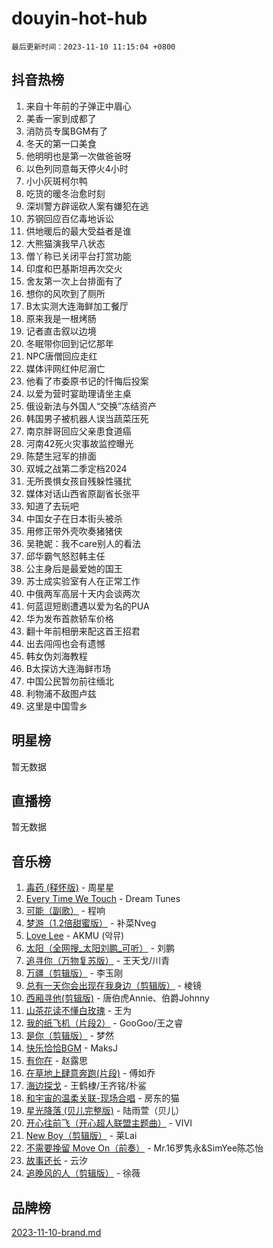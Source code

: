 # douyin-hot-hub

`最后更新时间：2023-11-10 11:15:04 +0800`

## 抖音热榜

1. 来自十年前的子弹正中眉心
1. 美香一家到成都了
1. 消防员专属BGM有了
1. 冬天的第一口美食
1. 他明明也是第一次做爸爸呀
1. 以色列同意每天停火4小时
1. 小小灰斑柯尔鸭
1. 吃货的暖冬治愈时刻
1. 深圳警方辟谣砍人案有嫌犯在逃
1. 苏钢回应百亿毒地诉讼
1. 供地暖后的最大受益者是谁
1. 大熊猫演我早八状态
1. 僧丫称已关闭平台打赏功能
1. 印度和巴基斯坦再次交火
1. 舍友第一次上台排面有了
1. 想你的风吹到了厕所
1. B太实测大连海鲜加工餐厅
1. 原来我是一根烤肠
1. 记者直击叙以边境
1. 冬眠带你回到记忆那年
1. NPC唐僧回应走红
1. 媒体评网红仲尼溺亡
1. 他看了市委原书记的忏悔后投案
1. 以爱为营时宴助理请坐主桌
1. 俄设新法与外国人“交换”冻结资产
1. 韩国男子被机器人误当蔬菜压死
1. 南京胖哥回应父亲患食道癌
1. 河南42死火灾事故监控曝光
1. 陈楚生冠军的排面
1. 双城之战第二季定档2024
1. 无所畏惧女孩自残躲性骚扰
1. 媒体对话山西省原副省长张平
1. 知道了去玩吧
1. 中国女子在日本街头被杀
1. 用修正带外壳吹奏猪猪侠
1. 吴艳妮：我不care别人的看法
1. 邱华霸气怒怼韩主任
1. 公主身后是最爱她的国王
1. 苏士成实验室有人在正常工作
1. 中俄两军高层十天内会谈两次
1. 何蓝逗短剧遭遇以爱为名的PUA
1. 华为发布首款轿车价格
1. 翻十年前相册来配这首王招君
1. 出去闯闯也会有遗憾
1. 韩女伪刘海教程
1. B太探访大连海鲜市场
1. 中国公民暂勿前往缅北
1. 利物浦不敌图卢兹
1. 这里是中国雪乡

## 明星榜

暂无数据

## 直播榜

暂无数据

## 音乐榜

1. [毒药 (释怀版)](https://sf6-cdn-tos.douyinstatic.com/obj/tos-cn-ve-2774/oYILMEAzspdZBIzy4frJNB8ZHPHWAhiwowd4Ad) - 周星星
1. [Every Time We Touch](https://sf3-cdn-tos.douyinstatic.com/obj/tos-cn-ve-2774/ogN6lUKQeBBfEVhIOMikG1CcJjugxk1tztZyhP) - Dream Tunes
1. [可能（副歌）](https://sf3-cdn-tos.douyinstatic.com/obj/tos-cn-ve-2774/cde1731888894259b333569393c2fb51) - 程响
1. [梦游（1.2倍甜蜜版）](https://sf3-cdn-tos.douyinstatic.com/obj/tos-cn-ve-2774/o4gyAUm8hwufoEABmwVIiQtHsFuGzAEEWtNMzo) - 补菜Nveg
1. [Love Lee](https://sf3-cdn-tos.douyinstatic.com/obj/tos-cn-ve-2774/o05GbkJGbCBTdDnMtB0fwOYgkeZp23vrWQDQBS) - AKMU (악뮤)
1. [太阳（全网搜_太阳刘鹏_可听）](https://sf3-cdn-tos.douyinstatic.com/obj/tos-cn-ve-2774/ogWbyIQnlBFImVbeDocRdCIYtBHlbJXgfZMvgz) - 刘鹏
1. [追寻你（万物复苏版）](https://sf6-cdn-tos.douyinstatic.com/obj/tos-cn-ve-2774/oYeAZJsbjIDit9APmBg8u6uDUQnHmoCf3gbo74) - 王天戈/川青
1. [万疆（剪辑版）](https://sf3-cdn-tos.douyinstatic.com/obj/tos-cn-ve-2774/ooG7oVgFlDTelKCjCsTTobQvbdtj1BBQXnfZd8) - 李玉刚
1. [总有一天你会出现在我身边（剪辑版）](https://sf3-cdn-tos.douyinstatic.com/obj/tos-cn-ve-2774/oMLsHwhWW7CYoAhoWB9EXUQIzNBsfAJxpAoxCU) - 棱镜
1. [西厢寻他(剪辑版)](https://sf3-cdn-tos.douyinstatic.com/obj/tos-cn-ve-2774/oUsAVfAQKlRNxEv5qxvIB8o5qmIWUcXbzJKJhw) - 唐伯虎Annie、伯爵Johnny
1. [山茶花读不懂白玫瑰](https://sf6-cdn-tos.douyinstatic.com/obj/tos-cn-ve-2774/osfn8B7DktrRHEPJgPCfDbw7QDQEkwC16BxZg9) - 王为
1. [我的纸飞机（片段2）](https://sf3-cdn-tos.douyinstatic.com/obj/tos-cn-ve-2774/oM2ZrKcg2CD5AeRB2gkeXOFB1IxAGJdZPazYHf) - GooGoo/王之睿
1. [是你（剪辑版）](https://sf6-cdn-tos.douyinstatic.com/obj/tos-cn-ve-2774/46019dae783c4c969944217fe1cfafc4) - 梦然
1. [快乐恰恰BGM](https://sf3-cdn-tos.douyinstatic.com/obj/tos-cn-ve-2774/07b173ca7d2f40f3ba0b97ac7fa3a44a) - MaksJ
1. [有你在](https://sf3-cdn-tos.douyinstatic.com/obj/tos-cn-ve-2774/o8zImmNsI8B0yfAW5FKAB1oBhkMAlIrwsZEi1V) - 赵露思
1. [在草地上肆意奔跑(片段)](https://sf3-cdn-tos.douyinstatic.com/obj/tos-cn-ve-2774/8831d494742f45dabdfa8adb8b817259) - 傅如乔
1. [海边探戈](https://sf6-cdn-tos.douyinstatic.com/obj/tos-cn-ve-2774/os9gE0VQCGqt6VQkZDyBBYvfSDY0QFe3vVmubn) - 王鹤棣/王齐铭/朴鲨
1. [和宇宙的温柔关联-现场合唱](https://sf3-cdn-tos.douyinstatic.com/obj/tos-cn-ve-2774/o0hONGDYQBgk0e5bqDeQOonVmncA6tC2nBwZLT) - 房东的猫
1. [星光降落 (贝儿完整版)](https://sf6-cdn-tos.douyinstatic.com/obj/tos-cn-ve-2774/okwB9hAwyAtsFFkFBzAX1hOOfQuIoMNs0W2Mwr) - 陆雨萱（贝儿）
1. [开心往前飞（开心超人联盟主题曲）](https://sf3-cdn-tos.douyinstatic.com/obj/tos-cn-ve-2774/9d8fb7c82cf1421fb93a9fe925275e0a) - VIVI
1. [New Boy（剪辑版）](https://sf6-cdn-tos.douyinstatic.com/obj/tos-cn-ve-2774/oAozkaGFcPxBerw7nBQfYf8z6CgCZAblDka2cl) - 莱Lai
1. [不需要挽留 Move On（前奏）](https://sf6-cdn-tos.douyinstatic.com/obj/tos-cn-ve-2774/ooCBhgCCkF4nExzQL9WZSUbitfA8IsDkgQIYhe) - Mr.16罗隽永&SimYee陈芯怡
1. [故事还长](https://sf6-cdn-tos.douyinstatic.com/obj/tos-cn-ve-2774/30a26758c8594f0ab81ac675c33ee2c5) - 云汐
1. [追晚风的人（剪辑版）](https://sf3-cdn-tos.douyinstatic.com/obj/tos-cn-ve-2774/560835060af84ac29cd5c12e2a98f7eb) - 徐薇

## 品牌榜

[2023-11-10-brand.md](2023-11-10-brand.md)
